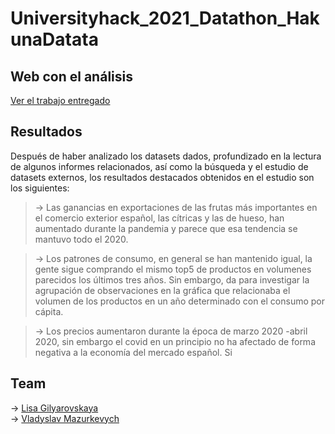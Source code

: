 # Universityhack_2021_Datathon_HakunaDatata

## Web con el análisis
[Ver el trabajo entregado](https://srvladyslav.github.io/Universityhack_2021_Datathon_HakunaDatata/web/index.html)

## Resultados
Después de haber analizado los datasets dados, profundizado en la lectura de algunos informes relacionados, así como la búsqueda y el estudio de datasets externos, los resultados destacados obtenidos en el estudio son los siguientes:

>→ Las ganancias en exportaciones de las frutas más importantes en el comercio exterior español, las cítricas y las de hueso, han aumentado durante la pandemia y parece que esa tendencia se mantuvo todo el 2020.

>→ Los patrones de consumo, en general se han mantenido igual, la gente sigue comprando el mismo top5 de productos en volumenes parecidos los últimos tres años. Sin embargo, da para investigar la agrupación de observaciones en la gráfica que relacionaba el volumen de los productos en un año determinado con el consumo por cápita.

>→ Los precios aumentaron durante la época de marzo 2020 -abril 2020, sin embargo el covid en un principio no ha afectado de forma negativa a la economía del mercado español. Si

## Team
→ [Lisa Gilyarovskaya](https://www.linkedin.com/in/lisagilyarovskaya/)<br>
→ [Vladyslav Mazurkevych](https://www.linkedin.com/in/vladyslav-mazurkevych/)
